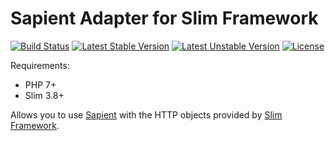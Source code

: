 # Sapient Adapter for Slim Framework

[![Build Status](https://github.com/paragonie/slim-sapient/actions/workflows/ci.yml/badge.svg)](https://github.com/paragonie/slim-sapient/actions)
[![Latest Stable Version](https://poser.pugx.org/paragonie/slim-sapient/v/stable)](https://packagist.org/packages/paragonie/slim-sapient)
[![Latest Unstable Version](https://poser.pugx.org/paragonie/slim-sapient/v/unstable)](https://packagist.org/packages/paragonie/slim-sapient)
[![License](https://poser.pugx.org/paragonie/slim-sapient/license)](https://packagist.org/packages/paragonie/slim-sapient)

Requirements:

* PHP 7+
* Slim 3.8+

Allows you to use [Sapient](https://github.com/paragonie/sapient) with the HTTP objects provided by
[Slim Framework](https://github.com/slimphp/Slim).

